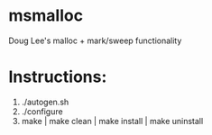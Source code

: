 msmalloc
========

Doug Lee's malloc + mark/sweep functionality

Instructions:
=============

1. ./autogen.sh
2. ./configure
3. make | make clean | make install | make uninstall

